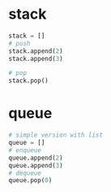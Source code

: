 # stack

```python
stack = []
# push
stack.append(2)
stack.append(3)

# pop 
stack.pop()
```

# queue

```python
# simple version with list
queue = []
# enqueue
queue.append(2)
queue.append(3)
# dequeue
queue.pop(0)
```